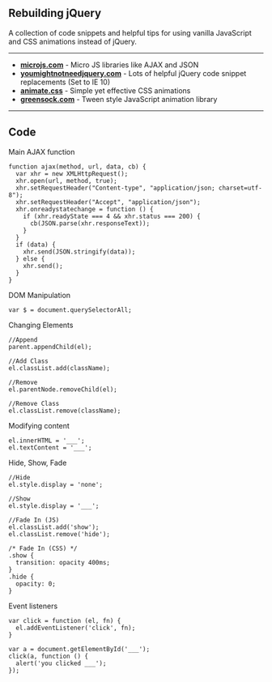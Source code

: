 ## Rebuilding jQuery

A collection of code snippets and helpful tips for using vanilla JavaScript and CSS animations instead of jQuery.

---
- __[microjs.com](http://microjs.com/)__ - Micro JS libraries like AJAX and JSON
- __[youmightnotneedjquery.com](http://youmightnotneedjquery.com/)__ - Lots of helpful jQuery code snippet replacements (Set to IE 10)
- __[animate.css](https://daneden.github.io/animate.css/)__ - Simple yet effective CSS animations
- __[greensock.com](https://greensock.com/)__ - Tween style JavaScript animation library
---

## Code

Main AJAX function
```
function ajax(method, url, data, cb) {
  var xhr = new XMLHttpRequest();
  xhr.open(url, method, true);
  xhr.setRequestHeader("Content-type", "application/json; charset=utf-8");
  xhr.setRequestHeader("Accept", "application/json");
  xhr.onreadystatechange = function () {
    if (xhr.readyState === 4 && xhr.status === 200) {
      cb(JSON.parse(xhr.responseText));
    }
  }
  if (data) {
    xhr.send(JSON.stringify(data));
  } else {
    xhr.send();
  }
}
```
DOM Manipulation
```
var $ = document.querySelectorAll;
```
Changing Elements
```
//Append
parent.appendChild(el);

//Add Class
el.classList.add(className);

//Remove
el.parentNode.removeChild(el);

//Remove Class
el.classList.remove(className);
```
Modifying content
```
el.innerHTML = '___';
el.textContent = '___';
```
Hide, Show, Fade
```
//Hide
el.style.display = 'none';

//Show
el.style.display = '___';

//Fade In (JS)
el.classList.add('show');
el.classList.remove('hide');

/* Fade In (CSS) */
.show {
  transition: opacity 400ms;
}
.hide {
  opacity: 0;
}
```
Event listeners
```
var click = function (el, fn) {
  el.addEventListener('click', fn);
}

var a = document.getElementById('___');
click(a, function () {
  alert('you clicked ___');
});
```

